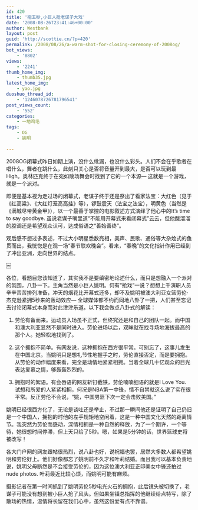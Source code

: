 ```yaml
---
id: 420
title: '抱五秒,小巨人抢老谋子大戏'
date: '2008-08-26T23:41:46+00:00'
author: Westbank
layout: post
guid: 'http://scottie.cn/?p=420'
permalink: /2008/08/26/a-warm-shot-for-closing-ceremony-of-2008og/
bot_views:
    - '8802'
views:
    - '2241'
thumb_home_img:
    - thumb35.jpg
latest_home_img:
    - yao.jpg
duoshuo_thread_id:
    - '1246078726781796541'
post_views_count:
    - '552'
categories:
    - 一地鸡毛
tags:
    - OG
    - 姚明
  
---
```


2008OG闭幕式昨日如期上演，没什么纰漏，也没什么彩头。人们不会在乎歌者在唱什么，舞者在跳什么，此刻只关心是否将音量开到最大，是否可以玩到最High。奥林匹克终于在宛如散场舞会时找到了它的一个本源— 这就是一个游戏，就是一个派对。

即便是基本视为走过场的闭幕式，老谋子终于还是祭出了看家法宝：大红色（见于《红高粱》、《大红灯笼高高挂》等），锣鼓震天（法宝之法宝），明黄色（当然是《满城尽带黄金甲》），以一个最善于掌控的电影叙述方式演绎了他心中的It’s time to say goodbye. 虽说老谋子嘴里道“不能用开幕式来看闭幕式”云云，但他酸溜溜的腔调还是希望观众认可，达成俗语之“善始善终”。

观后感不想过多表述，不过大小明星悉数亮相，美声、民歌、通俗等大杂烩式的鱼贯而出，我恍惚是在观一场“春节联欢晚会”。看来，“春晚”的文化指针作用已经到了冲出亚洲，走向世界的结点。

￼

各位，看题目您该知道了，其实我不是要缜密地论述什么，而只是想融入一个派对的氛围，八卦一下。主角当然是小巨人姚明。何有“抢戏”一说？想想上千演职人员辛辛苦苦排列准备，冲天的烟花比开幕式还多，却不及姚明被澳大利亚女篮劳伦·杰克逊紧拥5秒来的轰动效应— 全球媒体都不约而同地八卦了一把，人们甚至忘记去讨论闭幕式本身而对此津津乐道。以下我会做点八卦式的解读：

1. 劳伦有备而来。运动员入场虽不正式，但终究还是和自己的团队一起。而中国和澳大利亚显然不是同时进入。劳伦进场以后，双眸就在找寻场地海拔最高的那个人。她轻松地找到了。

2. 这个拥抱不简单。有网友说，这种拥抱在西方很平常。可别忘了，这事儿发生在中国北京。当姚明只是想礼节性地握手之时，劳伦直接否定，而是要拥抱。从劳伦的动作幅度来看，完全是动情地紧紧相拥。当着全球几十亿观众的目光表达爱慕之情，够轰轰烈烈的。

3. 拥抱时的絮语。有会唇语的网友斩钉截铁，劳伦喃喃细语的就是I Love You. 试想和所爱的人紧紧相拥，何况是NBA第一中锋，情不自禁就这么说了实在很平常。反正劳伦不会说，“姚，中国男篮下次一定会击败美国。”

姚明已经很西方化了，无论是谈吐还是举止，不过那一瞬间他还是证明了自己仍旧是一个中国人，拥抱的时他的左手规矩地空闲着，这是一种中国文化天然的距离情节。我突然为劳伦而感动，深情相拥是一种自然的释放，为了一个期许，一个等待，她很想时间停滞，但上天只给了5秒。嗯，如果是5分钟的话，世界篮球史将被改写！

各大门户网的网友跟帖很热烈，说八卦也好，说祝福也罢，居然大多数人都希望姚明和劳伦好上。他们好像都忘了姚明前不久才和叶莉结婚。而且我可以基本负责地说，姚明父母断然是不会接受劳伦的，因为这位澳大利亚正印美女中锋还拍过nude photos. 叶莉最近比较心烦，而姚明可能有麻烦。

摄影记者在第一时间抓到了姚明劳伦5秒电光火石的拥抱，此后镜头被切换了，老谋子可能没有想到被小巨人抢了风头。但如果坐镇总指挥的他继续给点特写，除了散场的热情，温情将长留在我们心中，虽然这份爱有点不靠谱。